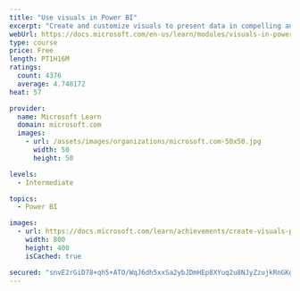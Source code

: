 ```yaml
---
title: "Use visuals in Power BI"
excerpt: "Create and customize visuals to present data in compelling and insightful ways."
webUrl: https://docs.microsoft.com/en-us/learn/modules/visuals-in-power-bi/
type: course
price: Free
length: PT1H16M
ratings:
  count: 4376
  average: 4.748172
heat: 57

provider:
  name: Microsoft Learn
  domain: microsoft.com
  images:
    - url: /assets/images/organizations/microsoft.com-50x50.jpg
      width: 50
      height: 50

levels:
  - Intermediate

topics:
  - Power BI

images:
  - url: https://docs.microsoft.com/learn/achievements/create-visuals-power-bi-desktop-social.png
    width: 800
    height: 400
    isCached: true

secured: "snvE2rGiD78+qh5+ATO/WqJ6dh5xxSa2ybJDmHEp8XYuq2u8NJyZzujkRnGKgy2NPzjyBxzAUctxqFfzliiJoorpJc1n3V/6b6jlQnuGwtzrF2uktopxsPLQP6+6U4gi6srP95bg7xdfy/X49H5LVTkPQZXRXDgouvVFa+UTBPfOApI6rRmmAJuKJnyM+SmAhATQ2iTaD33Xwd6uVWj8w9wtGj2U69M5Vhhes2OTP5/Mms8sPeY0KKbjKmeRb+s2B0Ju0a24mHUpxTEHLhYr1WAi2HqMD51//dnZidgFlNsi2YPIuCE8dPYFLAn+lOdRVEnFfO67ValsaamAEu5DIZq93xm83VL1GWx0BEnmqFMdznMPGgsAtnBkhJprTxQCGkE2bAgB+M+orM7+2sB1G0pJG0vjVZo8aq8KrTnzz2w=;PzCACFkcA89paXWjyT41Hg=="
---
```


